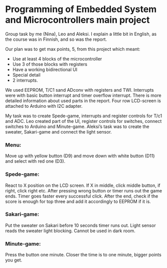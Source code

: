 # Programming of Embedded System and Microcontrollers main project

Group task by me (Nina), Leo and Aleksi. I explain a little bit in English, as the course was in Finnish, and so was the report.

Our plan was to get max points, 5, from this project which meant:
-	Use at least 4 blocks of the microcontroller
-	Use 3 of those blocks with registers
-	Have a working bidirectional UI
-	Special detail
-	2 interrupts.

We used EEPROM, T/C1 sand ADconv with registers and TWI. Interrupts were with basic button interrupt and timer overflow interrupt. There is more detailed information about used parts in the report. Four row LCD-screen is attached to Arduino with I2C adapter.

My task was to create Spede-game, interrupts and register controls for T/c1 and ADC. Leo created part of the UI, register controls for switches, connect switches to Arduino and Minute-game. Aleksi’s task was to create the sweater, Sakari-game and connect the light sensor.

### Menu: 
Move up with yellow button (D9) and move down with white button (D11) and select with red one (D3). 

### Spede-game: 
React to X position on the LCD screen. If X in middle, click middle button, if right, click right etc. After pressing wrong button or timer runs out the game ends. Timer goes faster every successful click. After the end, check if the score is enough for top three and add it accordingly to EEPROM if it is.

### Sakari-game: 
Put the sweater on Sakari before 10 seconds timer runs out. Light sensor reads the sweater light blocking. Cannot be used in dark room.

### Minute-game: 
Press the button one minute. Closer the time is to one minute, bigger points you get.  






